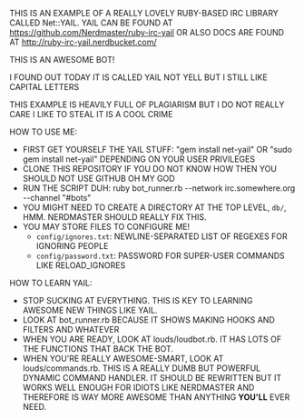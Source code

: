 THIS IS AN EXAMPLE OF A REALLY LOVELY RUBY-BASED IRC LIBRARY CALLED Net::YAIL.  YAIL CAN BE FOUND
AT https://github.com/Nerdmaster/ruby-irc-yail OR ALSO DOCS ARE FOUND AT http://ruby-irc-yail.nerdbucket.com/

THIS IS AN AWESOME BOT!

I FOUND OUT TODAY IT IS CALLED YAIL NOT YELL BUT I STILL LIKE CAPITAL LETTERS

THIS EXAMPLE IS HEAVILY FULL OF PLAGIARISM BUT I DO NOT REALLY CARE I LIKE TO STEAL IT IS A COOL CRIME

HOW TO USE ME:

* FIRST GET YOURSELF THE YAIL STUFF: "gem install net-yail" OR "sudo gem install net-yail" DEPENDING ON YOUR USER PRIVILEGES
* CLONE THIS REPOSITORY IF YOU DO NOT KNOW HOW THEN YOU SHOULD NOT USE GITHUB OH MY GOD
* RUN THE SCRIPT DUH: ruby bot_runner.rb --network irc.somewhere.org --channel "#bots"
* YOU MIGHT NEED TO CREATE A DIRECTORY AT THE TOP LEVEL, `db/`, HMM.  NERDMASTER SHOULD REALLY FIX THIS.
* YOU MAY STORE FILES TO CONFIGURE ME!
  * `config/ignores.txt`: NEWLINE-SEPARATED LIST OF REGEXES FOR IGNORING PEOPLE
  * `config/password.txt`: PASSWORD FOR SUPER-USER COMMANDS LIKE RELOAD_IGNORES

HOW TO LEARN YAIL:

* STOP SUCKING AT EVERYTHING.  THIS IS KEY TO LEARNING AWESOME NEW THINGS LIKE YAIL.
* LOOK AT bot_runner.rb BECAUSE IT SHOWS MAKING HOOKS AND FILTERS AND WHATEVER
* WHEN YOU ARE READY, LOOK AT louds/loudbot.rb.  IT HAS LOTS OF THE FUNCTIONS THAT BACK THE BOT.
* WHEN YOU'RE REALLY AWESOME-SMART, LOOK AT louds/commands.rb.  THIS IS A REALLY DUMB BUT POWERFUL
  DYNAMIC COMMAND HANDLER.  IT SHOULD BE REWRITTEN BUT IT WORKS WELL ENOUGH FOR IDIOTS LIKE
  NERDMASTER AND THEREFORE IS WAY MORE AWESOME THAN ANYTHING **YOU'LL** EVER NEED.
